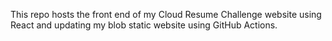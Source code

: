 This repo hosts the front end of my Cloud Resume Challenge website using React and updating my blob static website using GitHub Actions. 

